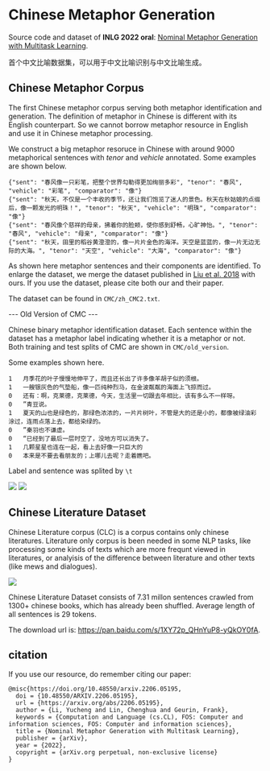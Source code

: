# Chinese Metaphor Generation

Source code and dataset of **INLG 2022 oral**: [Nominal Metaphor Generation with Multitask Learning](https://arxiv.org/abs/2206.05195).

首个中文比喻数据集，可以用于中文比喻识别与中文比喻生成。

## Chinese Metaphor Corpus

The first Chinese metaphor corpus serving both metaphor identification and generation. The definition of metaphor in Chinese is different with its English counterpart. So we cannot borrow metaphor resource in English and use it in Chinese metaphor processing.

We construct a big metaphor resoruce in Chinese with around 9000 metaphorical sentences with *tenor* and *vehicle* annotated. Some examples are shown below.

```
{"sent": "春风像一只彩笔，把整个世界勾勒得更加绚丽多彩", "tenor": "春风", "vehicle": "彩笔", "comparator": "像"}
{"sent": "秋天，不仅是一个丰收的季节，还让我们饱览了迷人的景色。秋天在秋姑娘的点缀后，像一颗发光的明珠！", "tenor": "秋天", "vehicle": "明珠", "comparator": "像"}
{"sent": "春风像个慈祥的母亲，拂着你的脸颊，使你感到舒畅，心旷神怡。", "tenor": "春风", "vehicle": "母亲", "comparator": "像"}
{"sent": "秋天，田里的稻谷黄澄澄的，像一片片金色的海洋。天空是蓝蓝的，像一片无边无际的大海。", "tenor": "天空", "vehicle": "大海", "comparator": "像"}
```

As shown here metaphor sentences and their components are identified. To enlarge the dataset, we merge the dataset published in [Liu et al. 2018](https://aclanthology.org/D18-1183.pdf) with ours. If you use the dataset, please cite both our and their paper.

The dataset can be found in `CMC/zh_CMC2.txt`.


--- Old Version of CMC ---

Chinese binary metaphor identification dataset. Each sentence within the dataset has a metaphor label indicating whether it is a metaphor or not. Both training and test splits of CMC are shown in `CMC/old_version`.

Some examples shown here.

```
1	月季花的叶子慢慢地伸平了，而且还长出了许多像羊胡子似的须根。
1	一艘银灰色的气垫船，像一匹纯种烈马，在金波粼粼的海面上飞掠而过。
0	还有：啊，克莱德，克莱德，今天，生活里一切跟去年相比，该有多么不一样呀。
0	”青豆说。
1	夏天的山也是绿色的，那绿色浓浓的，一片片树叶，不管是大的还是小的，都像被绿油彩涂过，连雨点落上去，都给染绿的。
0	”秦羽也不谦虚。
0	“已经到了最后一层时空了，没地方可以消失了。
1	几颗星星也连在一起，看上去好像一只巨大的
0	本来是不要去看朋友的；上哪儿去呢？走着瞧吧。
```
Label and sentence was splited by `\t`

![](https://github.com/nine09/Creative-Text-Generator/blob/master/images/samples.png)
![](https://github.com/nine09/Creative-Text-Generator/blob/master/images/CMC.png)


## Chinese Literature Dataset
Chinese Literature corpus (CLC) is a corpus contains only chinese literatures. Literature only corpus is been needed in some NLP tasks, like processing some kinds of texts which are more frequnt viewed in literatures, or analyisis of the difference between literature and other texts (like mews and dialogues). 

![](https://github.com/nine09/Creative-Text-Generator/blob/master/images/CLD.png)

Chinese Literature Dataset consists of 7.31 millon sentences crawled from 1300+ chinese books, which has already been shuffled. Average length of all sentences is 29 tokens.

The download url is: https://pan.baidu.com/s/1XY72p_QHnYuP8-yQkOY0fA.


## citation

If you use our resource, do remember citing our paper:

```
@misc{https://doi.org/10.48550/arxiv.2206.05195,
  doi = {10.48550/ARXIV.2206.05195},
  url = {https://arxiv.org/abs/2206.05195},
  author = {Li, Yucheng and Lin, Chenghua and Geurin, Frank},
  keywords = {Computation and Language (cs.CL), FOS: Computer and information sciences, FOS: Computer and information sciences},
  title = {Nominal Metaphor Generation with Multitask Learning},
  publisher = {arXiv},
  year = {2022},
  copyright = {arXiv.org perpetual, non-exclusive license}
}
```